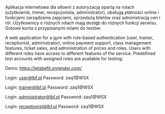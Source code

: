 Aplikacja internetowa dla siłowni z autoryzacją opartą na rolach (użytkownik, trener, recepcjonista, administrator), obsługą płatności online i funkcjami zarządzania zajęciami, sprzedażą biletów oraz administracją cen i ról.
Użytkownicy o różnych rolach mają dostęþ do różnych funkcji serwisu. Gotowe konta z przypisanymi rolami do testów:

A web application for a gym with role-based authentication (user, trainer, receptionist, administrator), online payment support, class management features, ticket sales, and administration of prices and roles.
Users with different roles have access to different features of the service. Predefined test accounts with assigned roles are available for testing: 

Demo: https://letsbefit.onrender.com/

Login: user@lbf.pl
Password: zaq1@WSX
 
Login: trainer@lbf.pl
Password: zaq1@WSX

Login: administrator@lbf.pl
Password: zaq1@WSX 

Login: receptionist@lbf.pl
Password: zaq1@WSX




